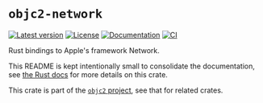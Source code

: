# `objc2-network`

[![Latest version](https://badgen.net/crates/v/objc2-network)](https://crates.io/crates/objc2-network)
[![License](https://badgen.net/badge/license/Zlib%20OR%20Apache-2.0%20OR%20MIT/blue)](../../LICENSE.md)
[![Documentation](https://docs.rs/objc2-network/badge.svg)](https://docs.rs/objc2-network/)
[![CI](https://github.com/madsmtm/objc2/actions/workflows/ci.yml/badge.svg)](https://github.com/madsmtm/objc2/actions/workflows/ci.yml)

Rust bindings to Apple's framework Network.

This README is kept intentionally small to consolidate the documentation, see
[the Rust docs](https://docs.rs/objc2-network/) for more details on this crate.

This crate is part of the [`objc2` project](https://github.com/madsmtm/objc2),
see that for related crates.
